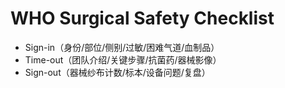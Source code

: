# WHO Surgical Safety Checklist

- Sign-in（身份/部位/侧别/过敏/困难气道/血制品）
- Time-out（团队介绍/关键步骤/抗菌药/器械影像）
- Sign-out（器械纱布计数/标本/设备问题/复盘）
